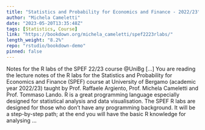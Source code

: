 ```yaml
---
title: "Statistics and Probability for Economics and Finance - 2022/23"
author: "Michela Cameletti"
date: "2023-05-20T13:35:48Z"
tags: [Statistics, Course]
link: "https://bookdown.org/michela_cameletti/spef2223rlabs/"
length_weight: "8.2%"
repo: "rstudio/bookdown-demo"
pinned: false
---
```


Notes for the R labs of the SPEF 22/23 course @UniBg [...] You are reading the lecture notes of the R labs for the Statistics and Probability for Economics and Finance (SPEF) course at University of Bergamo (academic year 2022/23) taught by Prof. Raffaele Argiento, Prof. Michela Cameletti and Prof. Tommaso Lando. R is a great programming language especially designed for statistical analysis and data visualisation. The SPEF R labs are designed for those who don’t have any programming background. It will be a step-by-step path; at the end you will have the basic R knowledge for analysing ...
